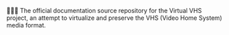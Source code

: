 📼️💾️📖️ The official documentation source repository for the Virtual VHS project, an attempt to virtualize and preserve the VHS (Video Home System) media format.
